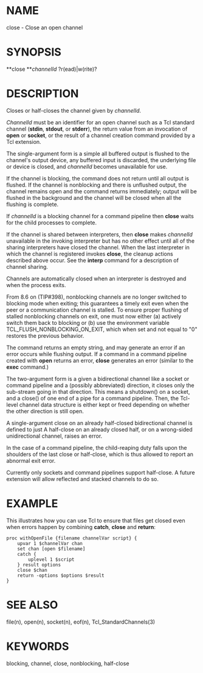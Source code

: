 # NAME

close - Close an open channel

# SYNOPSIS

**close ***channelId* ?r(ead)\|w(rite)?

# DESCRIPTION

Closes or half-closes the channel given by *channelId*.

*ChannelId* must be an identifier for an open channel such as a Tcl
standard channel (**stdin**, **stdout**, or **stderr**), the return
value from an invocation of **open** or **socket**, or the result of a
channel creation command provided by a Tcl extension.

The single-argument form is a simple all buffered output is flushed to
the channel\'s output device, any buffered input is discarded, the
underlying file or device is closed, and *channelId* becomes unavailable
for use.

If the channel is blocking, the command does not return until all output
is flushed. If the channel is nonblocking and there is unflushed output,
the channel remains open and the command returns immediately; output
will be flushed in the background and the channel will be closed when
all the flushing is complete.

If *channelId* is a blocking channel for a command pipeline then
**close** waits for the child processes to complete.

If the channel is shared between interpreters, then **close** makes
*channelId* unavailable in the invoking interpreter but has no other
effect until all of the sharing interpreters have closed the channel.
When the last interpreter in which the channel is registered invokes
**close**, the cleanup actions described above occur. See the **interp**
command for a description of channel sharing.

Channels are automatically closed when an interpreter is destroyed and
when the process exits.

From 8.6 on (TIP#398), nonblocking channels are no longer switched to
blocking mode when exiting; this guarantees a timely exit even when the
peer or a communication channel is stalled. To ensure proper flushing of
stalled nonblocking channels on exit, one must now either (a) actively
switch them back to blocking or (b) use the environment variable
TCL_FLUSH_NONBLOCKING_ON_EXIT, which when set and not equal to \"0\"
restores the previous behavior.

The command returns an empty string, and may generate an error if an
error occurs while flushing output. If a command in a command pipeline
created with **open** returns an error, **close** generates an error
(similar to the **exec** command.)

The two-argument form is a given a bidirectional channel like a socket
or command pipeline and a (possibly abbreviated) direction, it closes
only the sub-stream going in that direction. This means a shutdown() on
a socket, and a close() of one end of a pipe for a command pipeline.
Then, the Tcl-level channel data structure is either kept or freed
depending on whether the other direction is still open.

A single-argument close on an already half-closed bidirectional channel
is defined to just A half-close on an already closed half, or on a
wrong-sided unidirectional channel, raises an error.

In the case of a command pipeline, the child-reaping duty falls upon the
shoulders of the last close or half-close, which is thus allowed to
report an abnormal exit error.

Currently only sockets and command pipelines support half-close. A
future extension will allow reflected and stacked channels to do so.

# EXAMPLE

This illustrates how you can use Tcl to ensure that files get closed
even when errors happen by combining **catch**, **close** and
**return**:

    proc withOpenFile {filename channelVar script} {
        upvar 1 $channelVar chan
        set chan [open $filename]
        catch {
            uplevel 1 $script
        } result options
        close $chan
        return -options $options $result
    }

# SEE ALSO

file(n), open(n), socket(n), eof(n), Tcl_StandardChannels(3)

# KEYWORDS

blocking, channel, close, nonblocking, half-close

<!---
Copyright (c) 1993 The Regents of the University of California
Copyright (c) 1994-1996 Sun Microsystems, Inc
-->

